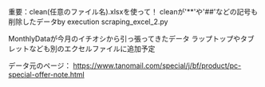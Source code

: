 
重要：clean(任意のファイル名).xlsxを使って！
cleanが'**'や'##'などの記号も削除したデータby execution scraping_excel_2.py


MonthlyDataが今月のイチオシから引っ張ってきたデータ
ラップトップやタブレットなども別のエクセルファイルに追加予定

データ元のページ：
https://www.tanomail.com/special/j/bf/product/pc-special-offer-note.html
